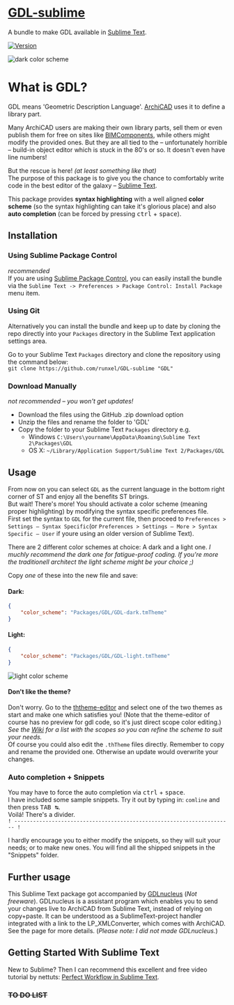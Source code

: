 # [GDL-sublime](https://github.com/runxel/GDL-sublime)
A bundle to make GDL available in [Sublime Text](http://www.sublimetext.com/).

[![Version](https://img.shields.io/badge/version-1.3.0-brightgreen.svg)]()  

![dark color scheme](http://i.imgur.com/zg85SmQ.png)  

# What is GDL?
GDL means 'Geometric Description Language'. [ArchiCAD](http://www.graphisoft.com/) uses it to define a library part.

Many ArchiCAD users are making their own library parts, sell them or even publish them for free on sites like [BIMComponents](https://bimcomponents.com/), while others might modify the provided ones. But they are all tied to the – unfortunately horrible – build-in object editor which is stuck in the 80's or so. It doesn't even have line numbers!

But the rescue is here! _(at least something like that)_  
The purpose of this package is to give you the chance to comfortably write code in the best editor of the galaxy – [Sublime Text](https://www.sublimetext.com/).

This package provides **syntax highlighting** with a well aligned **color scheme** (so the syntax highlighting can take it's glorious place) and also **auto completion** (can be forced by pressing <kbd>ctrl</kbd> + <kbd>space</kbd>).

## Installation

### Using Sublime Package Control
_recommended_  
If you are using [Sublime Package Control](http://wbond.net/sublime_packages/package_control), you can easily install the bundle via the `Sublime Text -> Preferences > Package Control: Install Package` menu item.

### Using Git
Alternatively you can install the bundle and keep up to date by cloning the repo directly into your `Packages` directory in the Sublime Text application settings area.

Go to your Sublime Text `Packages` directory and clone the repository using the command below:  
`git clone https://github.com/runxel/GDL-sublime "GDL"`

### Download Manually
_not recommended – you won't get updates!_  
- Download the files using the GitHub .zip download option
- Unzip the files and rename the folder to 'GDL'
- Copy the folder to your Sublime Text `Packages` directory e.g. 
  - Windows `C:\Users\yourname\AppData\Roaming\Sublime Text 2\Packages\GDL`
  - OS X: `~/Library/Application Support/Sublime Text 2/Packages/GDL`

## Usage
From now on you can select `GDL` as the current language in the bottom right corner of ST and enjoy all the benefits ST brings.  
But wait! There's more!
You should activate a color scheme (meaning proper highlighting) by modifying the syntax specific preferences file.  
First set the syntax to `GDL` for the current file, then proceed to `Preferences > Settings – Syntax Specific`(or `Preferences > Settings – More > Syntax Specific – User` if youre using an older version of Sublime Text).

There are 2 different color schemes at choice: A dark and a light one. _I muchly recommend the dark one for fatigue-proof coding. If you're more the traditionell architect the light scheme might be your choice ;)_

Copy _one_ of these into the new file and save:

#### **Dark:**
```json
{  
	"color_scheme": "Packages/GDL/GDL-dark.tmTheme"  
}
```

#### **Light:**
```json
{  
	"color_scheme": "Packages/GDL/GDL-light.tmTheme"  
}
```
![light color scheme](http://i.imgur.com/7gWWr6N.png)  

#### Don't like the theme?
Don't worry. Go to the [ththeme-editor](http://tmtheme-editor.herokuapp.com/#!/editor/theme/GDL%20dark) and select one of the two themes as start and make one which satisfies you! (Note that the theme-editor of course has no preview for gdl code, so it's just direct scope color editing.)  
_See the [Wiki](https://github.com/runxel/GDL-sublime/wiki) for a list with the scopes so you can refine the scheme to suit your needs._  
Of course you could also edit the `.thTheme` files directly. Remember to copy and rename the provided one. Otherwise an update would overwrite your changes.

### Auto completion + Snippets
You may have to force the auto completion via <kbd>ctrl</kbd> + <kbd>space</kbd>.  
I have included some sample snippets. Try it out by typing in: `comline` and then press <kbd>TAB ↹</kbd>.  
Voilá! There's a divider.  
`! ---------------------------------------------------------------------- !`

I hardly encourage you to either modify the snippets, so they will suit your needs; or to make new ones.
You will find all the shipped snippets in the "Snippets" folder.

## Further usage
This Sublime Text package got accompanied by [GDLnucleus](http://www.opengdl.org/Default.aspx?tabid=9748) (_Not freeware_). GDLnucleus is a assistant program which enables you to send your changes live to ArchiCAD from Sublime Text, instead of relying on copy+paste.
It can be understood as a SublimeText-project handler integrated with a link to the LP_XMLConverter, which comes with ArchiCAD. See the page for more details.
(_Please note: I did not made GDLnucleus._)

## Getting Started With Sublime Text
New to Sublime? Then I can recommend this excellent and free video tutorial by nettuts: [Perfect Workflow in Sublime Text](http://net.tutsplus.com/articles/news/perfect-workflow-in-sublime-text-free-course/).


### ~~TO DO LIST~~
